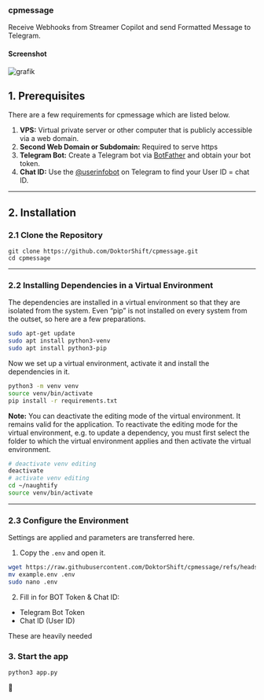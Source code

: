 ### cpmessage
Receive Webhooks from Streamer Copilot and send Formatted Message to Telegram.


#### Screenshot

![grafik](https://github.com/user-attachments/assets/d3ebd9c5-d7a5-4e95-bf54-4697aa3a5198)


## 1. Prerequisites 

There are a few requirements for cpmessage which are listed below.

1. **VPS:** Virtual private server or other computer that is publicly accessible via a web domain.
2. **Second Web Domain or Subdomain:** Required to serve https
3. **Telegram Bot:** Create a Telegram bot via [BotFather](https://t.me/BotFather) and obtain your bot token.
5. **Chat ID:** Use the [@userinfobot](https://t.me/userinfobot) on Telegram to find your User ID = chat ID.

---
## 2. Installation
### 2.1 Clone the Repository 
```
git clone https://github.com/DoktorShift/cpmessage.git
cd cpmessage
```

---
### 2.2 Installing Dependencies in a Virtual Environment
The dependencies are installed in a virtual environment so that they are isolated from the system. Even “pip” is not installed on every system from the outset, so here are a few preparations.
```bash
sudo apt-get update
sudo apt install python3-venv
sudo apt install python3-pip
```
Now we set up a virtual environment, activate it and install the dependencies in it.
```bash
python3 -m venv venv
source venv/bin/activate
pip install -r requirements.txt
```
__Note:__ You can deactivate the editing mode of the virtual environment. It remains valid for the application. To reactivate the editing mode for the virtual environment, e.g. to update a dependency, you must first select the folder to which the virtual environment applies and then activate the virtual environment. 
```bash
# deactivate venv editing
deactivate
# activate venv editing
cd ~/naughtify
source venv/bin/activate
```

---
### 2.3 Configure the Environment
Settings are applied and parameters are transferred here.
1. Copy the `.env` and open it.
```bash
wget https://raw.githubusercontent.com/DoktorShift/cpmessage/refs/heads/main/example.env
mv example.env .env
sudo nano .env
```
2. Fill in for BOT Token & Chat ID:
- Telegram Bot Token
- Chat ID (User ID)

These are heavily needed

### 3. Start the app
```bash
python3 app.py
```

🥳
